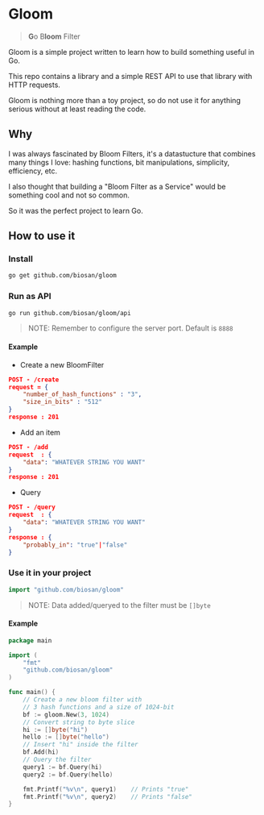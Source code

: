 # Gloom

> **G**o B**loom** Filter

Gloom is a simple project written to learn how to build something useful in Go.

This repo contains a library and a simple REST API to use that library with HTTP requests.

Gloom is nothing more than a toy project, so do not use it for anything serious without at least reading the code.

## Why

I was always fascinated by Bloom Filters, it's a datastucture that combines many things I love: hashing functions, bit manipulations, simplicity, efficiency, etc.

I also thought that building a "Bloom Filter as a Service" would be something cool and not so common.

So it was the perfect project to learn Go.

## How to use it

### Install

```bash
go get github.com/biosan/gloom
```

### Run as API

```bash
go run github.com/biosan/gloom/api
```

> NOTE:
> Remember to configure the server port. Default is `8888`

#### Example

- Create a new BloomFilter
```JSON
POST - /create
request = {
    "number_of_hash_functions" : "3",
    "size_in_bits" : "512"
}
response : 201 
```

- Add an item
```JSON
POST - /add
request  : {
    "data": "WHATEVER STRING YOU WANT"
}
response : 201
```

- Query
```JSON
POST - /query
request  : {
    "data": "WHATEVER STRING YOU WANT"
}
response : {
    "probably_in": "true"|"false"
}
```

### Use it in your project

```Go
import "github.com/biosan/gloom"
```

> NOTE:
> Data added/queryed to the filter must be `[]byte`


#### Example

```Go
package main

import (
    "fmt"
    "github.com/biosan/gloom"
)

func main() {
	// Create a new bloom filter with
	// 3 hash functions and a size of 1024-bit
	bf := gloom.New(3, 1024)
	// Convert string to byte slice
	hi := []byte("hi")
	hello := []byte("hello")
	// Insert "hi" inside the filter
	bf.Add(hi)
	// Query the filter
	query1 := bf.Query(hi)
	query2 := bf.Query(hello)

	fmt.Printf("%v\n", query1)    // Prints "true"
	fmt.Printf("%v\n", query2)    // Prints "false"
}
```